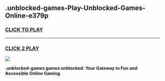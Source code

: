 
## .unblocked-games-Play-Unblocked-Games-Online-e379p
<h3>
<a href="https://premium76.site?title=.unblocked-games&ref=24A">CLICK TO PLAY</a></h3>
<hr>

<h3>
<a href="https://premium76.site?title=.unblocked-games&ref=24A">CLICK 2 PLAY</a>
  
</h3>

<a href="https://premium76.site?title=.unblocked-games&ref=24A"><img src="https://clearcache.store/games.png"></a>


**.unblocked-games games unblocked: Your Gateway to Fun and Accessible Online Gaming**
